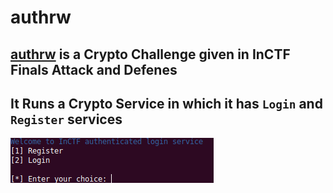 # authrw
[authrw](https://github.com/Ajay-Aj-00/Test/tree/master/authrw) is a **Crypto Challenge** given in InCTF Finals Attack and Defenes
----
**It Runs a Crypto Service in which it has `Login` and `Register` services**
--
![Login,Register](https://raw.githubusercontent.com/Ajay-Aj-00/Test/master/Images/1.png "Service")
